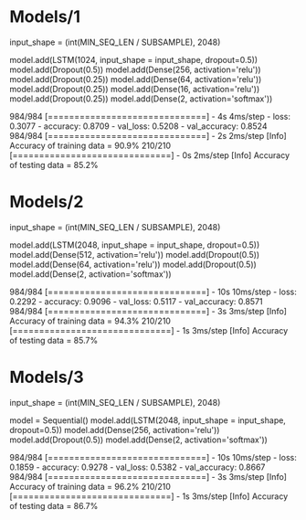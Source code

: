 # Models/1
  input_shape = (int(MIN_SEQ_LEN / SUBSAMPLE), 2048)

  model.add(LSTM(1024, input_shape = input_shape, dropout=0.5))
  model.add(Dropout(0.5))
  model.add(Dense(256, activation='relu'))
  model.add(Dropout(0.25))
  model.add(Dense(64, activation='relu'))
  model.add(Dropout(0.25))
  model.add(Dense(16, activation='relu'))
  model.add(Dropout(0.25))
  model.add(Dense(2, activation='softmax'))


984/984 [==============================] - 4s 4ms/step - loss: 0.3077 - accuracy: 0.8709 - val_loss: 0.5208 - val_accuracy: 0.8524
984/984 [==============================] - 2s 2ms/step
        [Info] Accuracy of training data = 90.9%
210/210 [==============================] - 0s 2ms/step
        [Info] Accuracy of testing data = 85.2%

# Models/2

  input_shape = (int(MIN_SEQ_LEN / SUBSAMPLE), 2048)

  model.add(LSTM(2048, input_shape = input_shape, dropout=0.5))
  model.add(Dense(512, activation='relu'))
  model.add(Dropout(0.5))
  model.add(Dense(64, activation='relu'))
  model.add(Dropout(0.5))
  model.add(Dense(2, activation='softmax'))


984/984 [==============================] - 10s 10ms/step - loss: 0.2292 - accuracy: 0.9096 - val_loss: 0.5117 - val_accuracy: 0.8571
984/984 [==============================] - 3s 3ms/step
        [Info] Accuracy of training data = 94.3%
210/210 [==============================] - 1s 3ms/step
        [Info] Accuracy of testing data = 85.7%

# Models/3

  input_shape = (int(MIN_SEQ_LEN / SUBSAMPLE), 2048)

  model = Sequential()
  model.add(LSTM(2048, input_shape = input_shape, dropout=0.5))
  model.add(Dense(256, activation='relu'))
  model.add(Dropout(0.5))
  model.add(Dense(2, activation='softmax'))


984/984 [==============================] - 10s 10ms/step - loss: 0.1859 - accuracy: 0.9278 - val_loss: 0.5382 - val_accuracy: 0.8667
984/984 [==============================] - 3s 3ms/step
	[Info] Accuracy of training data = 96.2%
210/210 [==============================] - 1s 3ms/step
	[Info] Accuracy of testing data = 86.7%
